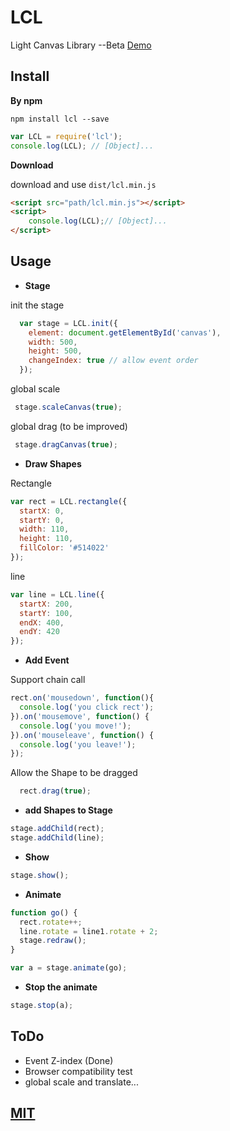 # LCL
Light Canvas Library --Beta [Demo](https://pengjiyuan.github.io/LCL)

## Install

**By npm**    

`npm install lcl --save`     

```javascript
var LCL = require('lcl');
console.log(LCL); // [Object]...
```

**Download**    

download and use `dist/lcl.min.js`    

```html
<script src="path/lcl.min.js"></script>
<script>
    console.log(LCL);// [Object]...
</script>
```

## Usage

* **Stage**    

init the stage

```javascript 
  var stage = LCL.init({
    element: document.getElementById('canvas'),
    width: 500,
    height: 500,
    changeIndex: true // allow event order
  });
```
global scale

```javascript
 stage.scaleCanvas(true);
```

global drag (to be improved)

```javascript
 stage.dragCanvas(true);
```

* **Draw Shapes**

Rectangle

```javascript
var rect = LCL.rectangle({
  startX: 0,
  startY: 0,
  width: 110,
  height: 110,
  fillColor: '#514022'
});
```

line

```javascript
var line = LCL.line({
  startX: 200,
  startY: 100,
  endX: 400,
  endY: 420
});
```

* **Add Event**

Support chain call 

```javascript
rect.on('mousedown', function(){
  console.log('you click rect');
}).on('mousemove', function() {
  console.log('you move!');
}).on('mouseleave', function() {
  console.log('you leave!');
});
```

Allow the Shape to be dragged    

```javascript
  rect.drag(true);
```

* **add Shapes to Stage**

```javascript
stage.addChild(rect);
stage.addChild(line);
```

* **Show**

```javascript
stage.show();
```

* **Animate**

```javascript
function go() {
  rect.rotate++;
  line.rotate = line1.rotate + 2;
  stage.redraw();
}

var a = stage.animate(go);
```

* **Stop the animate**

```javascript
stage.stop(a);
```

## ToDo

* Event Z-index (Done)
* Browser compatibility test
* global scale and translate...

## [MIT](./LICENSE)
